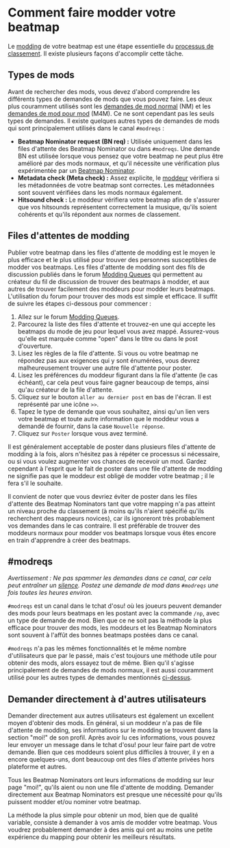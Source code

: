 # Comment faire modder votre beatmap

Le [modding](/wiki/Modding) de votre beatmap est une étape essentielle du [processus de classement](/wiki/Beatmap_ranking_procedure). Il existe plusieurs façons d'accomplir cette tâche.

## Types de mods

Avant de rechercher des mods, vous devez d'abord comprendre les différents types de demandes de mods que vous pouvez faire. Les deux plus couramment utilisés sont les [demandes de mod normal](/wiki/Modding/Normal_mod) (NM) et les [demandes de mod pour mod](/wiki/Modding/Mod_for_mod) (M4M). Ce ne sont cependant pas les seuls types de demandes. Il existe quelques autres types de demandes de mods qui sont principalement utilisés dans le canal `#modreqs` :

- **Beatmap Nominator request (BN req) :** Utilisée uniquement dans les files d'attente des Beatmap Nominator ou dans `#modreqs`. Une demande BN est utilisée lorsque vous pensez que votre beatmap ne peut plus être amélioré par des mods normaux, et qu'il nécessite une vérification plus expérimentée par un [Beatmap Nominator](/wiki/People/Beatmap_Nominators).
- **Metadata check (Meta check) :** Assez explicite, le [moddeur](/wiki/Modding/Modder) vérifiera si les métadonnées de votre beatmap sont correctes. Les métadonnées sont souvent vérifiées dans les mods normaux également.
- **Hitsound check :** Le moddeur vérifiera votre beatmap afin de s'assurer que vos hitsounds représentent correctement la musique, qu'ils soient cohérents et qu'ils répondent aux normes de classement.

## Files d'attentes de modding

Publier votre beatmap dans les files d'attente de modding est le moyen le plus efficace et le plus utilisé pour trouver des personnes susceptibles de modder vos beatmaps. Les files d'attente de modding sont des fils de discussion publiés dans le forum [Modding Queues](https://osu.ppy.sh/community/forums/60) qui permettent au créateur du fil de discussion de trouver des beatmaps à modder, et aux autres de trouver facilement des moddeurs pour modder leurs beatmaps. L'utilisation du forum pour trouver des mods est simple et efficace. Il suffit de suivre les étapes ci-dessous pour commencer :

1. Allez sur le forum [Modding Queues](https://osu.ppy.sh/community/forums/60).
2. Parcourez la liste des files d'attente et trouvez-en une qui accepte les beatmaps du mode de jeu pour lequel vous avez mappé. Assurez-vous qu'elle est marquée comme "open" dans le titre ou dans le post d'ouverture.
3. Lisez les règles de la file d'attente. Si vous ou votre beatmap ne répondez pas aux exigences qui y sont énumérées, vous devrez malheureusement trouver une autre file d'attente pour poster.
4. Lisez les préférences du moddeur figurant dans la file d'attente (le cas échéant), car cela peut vous faire gagner beaucoup de temps, ainsi qu'au créateur de la file d'attente.
5. Cliquez sur le bouton `aller au dernier post` en bas de l'écran. Il est représenté par une icône `>>`.
6. Tapez le type de demande que vous souhaitez, ainsi qu'un lien vers votre beatmap et toute autre information que le moddeur vous a demandé de fournir, dans la case `Nouvelle réponse`.
7. Cliquez sur `Poster` lorsque vous avez terminé.

Il est généralement acceptable de poster dans plusieurs files d'attente de modding à la fois, alors n'hésitez pas à répéter ce processus si nécessaire, ou si vous voulez augmenter vos chances de recevoir un mod. Gardez cependant à l'esprit que le fait de poster dans une file d'attente de modding ne signifie pas que le moddeur est obligé de modder votre beatmap ; il le fera s'il le souhaite.

Il convient de noter que vous devriez éviter de poster dans les files d'attente des Beatmap Nominators tant que votre mapping n'a pas atteint un niveau proche du classement (à moins qu'ils n'aient spécifié qu'ils recherchent des mappeurs novices), car ils ignoreront très probablement vos demandes dans le cas contraire. Il est préférable de trouver des moddeurs normaux pour modder vos beatmaps lorsque vous êtes encore en train d'apprendre à créer des beatmaps.

## #modreqs

*Avertissement : Ne pas spammer les demandes dans ce canal, car cela peut entraîner un [silence](/wiki/Silence). Postez une demande de mod dans `#modreqs` une fois toutes les heures environ.*

`#modreqs` est un canal dans le tchat d'osu! où les joueurs peuvent demander des mods pour leurs beatmaps en les postant avec la commande `/np`, avec un type de demande de mod. Bien que ce ne soit pas la méthode la plus efficace pour trouver des mods, les moddeurs et les Beatmap Nominators sont souvent à l'affût des bonnes beatmaps postées dans ce canal.

`#modreqs` n'a pas les mêmes fonctionnalités et le même nombre d'utilisateurs que par le passé, mais c'est toujours une méthode utile pour obtenir des mods, alors essayez tout de même. Bien qu'il s'agisse principalement de demandes de mods normaux, il est aussi couramment utilisé pour les autres types de demandes mentionnés [ci-dessus](#types-de-mods).

## Demander directement à d'autres utilisateurs

Demander directement aux autres utilisateurs est également un excellent moyen d'obtenir des mods. En général, si un moddeur n'a pas de file d'attente de modding, ses informations sur le modding se trouvent dans la section "moi!" de son profil. Après avoir lu ces informations, vous pouvez leur envoyer un message dans le tchat d'osu! pour leur faire part de votre demande. Bien que ces moddeurs soient plus difficiles à trouver, il y en a encore quelques-uns, dont beaucoup ont des files d'attente privées hors plateforme et autres.

Tous les Beatmap Nominators ont leurs informations de modding sur leur page "moi!", qu'ils aient ou non une file d'attente de modding. Demander directement aux Beatmap Nominators est presque une nécessité pour qu'ils puissent modder et/ou nominer votre beatmap. 

La méthode la plus simple pour obtenir un mod, bien que de qualité variable, consiste à demander à vos amis de modder votre beatmap. Vous voudrez probablement demander à des amis qui ont au moins une petite expérience du mapping pour obtenir les meilleurs résultats.
